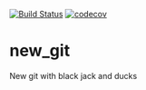 [![Build Status](https://travis-ci.org/Vaiklol/new_git.svg?branch=development)](https://travis-ci.org/Vaiklol/new_git)
[![codecov](https://codecov.io/gh/Vaiklol/new_git/branch/development/graph/badge.svg)](https://codecov.io/gh/Vaiklol/new_git)
# new_git
New git with black jack and ducks 
